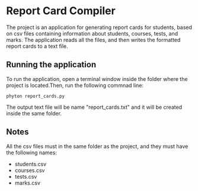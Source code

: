 # Report Card Compiler

The project is an application for generating report cards for students, based on csv files containing information about students, courses, tests, and marks. The application reads all the files, and then writes the formatted report cards to a text file.

## Running the application

To run the application, open a terminal window inside the folder where the project is located.Then, run the following commnad line:

```
phyton report_cards.py
```

The output text file will be name "report_cards.txt" and it will be created inside the same folder.

## Notes

All the csv files must in the same folder as the project, and they must have the following names:
* students.csv
* courses.csv
* tests.csv
* marks.csv
